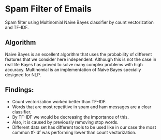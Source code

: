 # Spam Filter of Emails 
Spam filter using Multinomial Naive Bayes classifier by count vectorization and TF-IDF.

## Algorithm
Naive Bayes is an excellent algorithm that uses the probability of different features that we consider here independent.
Although this is not the case in real life Bayes has proved to solve many complex problems with high accuracy.
Multinomial is an implementation of Naive Bayes specially designed for NLP.

## Findings:
- Count vectorization worked better than TF-IDF.
- Words that are most repetitive in spam and ham messages are a clear classifier.
- By TF-IDF we would be decreasing the importance of this.
- Also, it is caused by previously removing stop words.
- Different data set has different tools to be used like in our case the most common tf-idf was performing lower than count vectorization.

